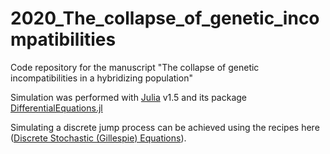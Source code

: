 # 2020_The_collapse_of_genetic_incompatibilities
Code repository for the manuscript "The collapse of genetic incompatibilities in a hybridizing population"

Simulation was performed with [Julia](https://julialang.org/) v1.5 and its package [DifferentialEquations.jl](https://diffeq.sciml.ai/v6.16/)

Simulating a discrete jump process can be achieved using the recipes here ([Discrete Stochastic (Gillespie) Equations](https://diffeq.sciml.ai/v6.16/tutorials/discrete_stochastic_example/)).
